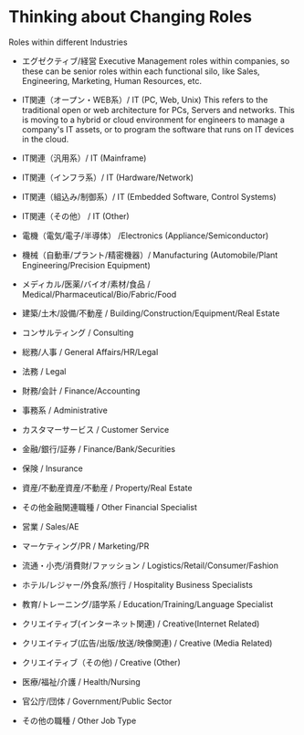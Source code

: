 # Thinking about Changing Roles

Roles within different Industries
- エグゼクティブ/経営 Executive
Management roles within companies, so these can be senior roles within each functional silo, like Sales, Engineering, Marketing, Human Resources, etc.

- IT関連（オープン・WEB系）/ IT (PC, Web, Unix)
This refers to the traditional open or web architecture for PCs, Servers and networks. This is moving to a hybrid or cloud environment for engineers to manage a company's IT assets, or to program the software that runs on IT devices in the cloud.

- IT関連（汎用系）/ IT (Mainframe)
- IT関連（インフラ系）/ IT (Hardware/Network)
- IT関連（組込み/制御系）/ IT (Embedded Software, Control Systems)
- IT関連（その他） / IT (Other)
- 電機（電気/電子/半導体） /Electronics (Appliance/Semiconductor)
- 機械（自動車/プラント/精密機器）/ Manufacturing (Automobile/Plant Engineering/Precision Equipment)
- メディカル/医薬/バイオ/素材/食品 / Medical/Pharmaceutical/Bio/Fabric/Food
- 建築/土木/設備/不動産 / Building/Construction/Equipment/Real Estate
- コンサルティング / Consulting
- 総務/人事 / General Affairs/HR/Legal
- 法務 / Legal
- 財務/会計 / Finance/Accounting
- 事務系 / Administrative
- カスタマーサービス / Customer Service
- 金融/銀行/証券 / Finance/Bank/Securities
- 保険 / Insurance
- 資産/不動産資産/不動産 / Property/Real Estate
- その他金融関連職種 / Other Financial Specialist
- 営業 / Sales/AE
- マーケティング/PR / Marketing/PR
- 流通・小売/消費財/ファッション / Logistics/Retail/Consumer/Fashion
- ホテル/レジャー/外食系/旅行 / Hospitality Business Specialists
- 教育/トレーニング/語学系 / Education/Training/Language Specialist
- クリエイティブ(インターネット関連) / Creative(Internet Related)
- クリエイティブ(広告/出版/放送/映像関連) / Creative (Media Related)
- クリエイティブ（その他) / Creative (Other)
- 医療/福祉/介護 / Health/Nursing
- 官公庁/団体 / Government/Public Sector
- その他の職種 / Other Job Type

